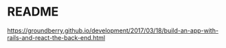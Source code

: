 # README

https://groundberry.github.io/development/2017/03/18/build-an-app-with-rails-and-react-the-back-end.html
